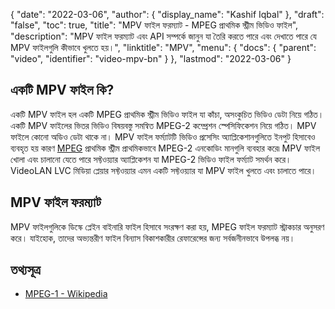 {
  "date": "2022-03-06",
  "author": {
    "display_name": "Kashif Iqbal"
  },
  "draft": "false",
  "toc": true,
  "title": "MPV ফাইল ফরম্যাট - MPEG প্রাথমিক স্ট্রীম ভিডিও ফাইল",
  "description": "MPV ফাইল ফরম্যাট এবং API সম্পর্কে জানুন যা তৈরি করতে পারে এবং দেখাতে পারে যে MPV ফাইলগুলি কীভাবে খুলতে হয়।",
  "linktitle": "MPV",
  "menu": {
    "docs": {
      "parent": "video",
      "identifier": "video-mpv-bn"
    }
  },
  "lastmod": "2022-03-06"
}

## একটি MPV ফাইল কি?

একটি MPV ফাইল হল একটি MPEG প্রাথমিক স্ট্রীম ভিডিও ফাইল যা কাঁচা, অসংকুচিত ভিডিও ডেটা নিয়ে গঠিত। একটি MPV ফাইলের ভিতর ভিডিও বিষয়বস্তু সমন্বিত MPEG-2 কম্প্রেশন স্পেসিফিকেশন নিয়ে গঠিত। MPV ফাইলে কোনো অডিও ডেটা থাকে না। MPV ফাইল ফর্ম্যাটটি ভিডিও প্রসেসিং অ্যাপ্লিকেশানগুলিতে ইনপুট হিসাবেও ব্যবহৃত হয় কারণ [MPEG](/video/mpg/) প্রাথমিক স্ট্রীম প্রাথমিকভাবে MPEG-2 এনকোডিং মানগুলি ব্যবহার করে৷ MPV ফাইল খোলা এবং চালানো যেতে পারে সফ্টওয়্যার অ্যাপ্লিকেশন যা MPEG-2 ভিডিও ফাইল ফর্ম্যাট সমর্থন করে। VideoLAN LVC মিডিয়া প্লেয়ার সফ্টওয়্যার এমন একটি সফ্টওয়্যার যা MPV ফাইল খুলতে এবং চালাতে পারে।

## MPV ফাইল ফরম্যাট

MPV ফাইলগুলিকে ডিস্কে প্লেইন বাইনারি ফাইল হিসাবে সংরক্ষণ করা হয়, MPEG ফাইল ফরম্যাট স্ট্রাকচার অনুসরণ করে। যাইহোক, তাদের অভ্যন্তরীণ ফাইল বিন্যাস বিকাশকারীর রেফারেন্সের জন্য সর্বজনীনভাবে উপলব্ধ নয়।

## তথ্যসূত্র ##

- [MPEG-1 - Wikipedia](https://en.wikipedia.org/wiki/MPEG-1)

